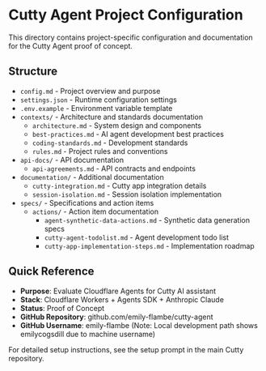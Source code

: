 # Cutty Agent Project Configuration

This directory contains project-specific configuration and documentation for the Cutty Agent proof of concept.

## Structure

- `config.md` - Project overview and purpose
- `settings.json` - Runtime configuration settings
- `.env.example` - Environment variable template
- `contexts/` - Architecture and standards documentation
  - `architecture.md` - System design and components
  - `best-practices.md` - AI agent development best practices
  - `coding-standards.md` - Development standards
  - `rules.md` - Project rules and conventions
- `api-docs/` - API documentation
  - `api-agreements.md` - API contracts and endpoints
- `documentation/` - Additional documentation
  - `cutty-integration.md` - Cutty app integration details
  - `session-isolation.md` - Session isolation implementation
- `specs/` - Specifications and action items
  - `actions/` - Action item documentation
    - `agent-synthetic-data-actions.md` - Synthetic data generation specs
    - `cutty-agent-todolist.md` - Agent development todo list
    - `cutty-app-implementation-steps.md` - Implementation roadmap

## Quick Reference

- **Purpose**: Evaluate Cloudflare Agents for Cutty AI assistant
- **Stack**: Cloudflare Workers + Agents SDK + Anthropic Claude
- **Status**: Proof of Concept
- **GitHub Repository**: github.com/emily-flambe/cutty-agent
- **GitHub Username**: emily-flambe (Note: Local development path shows emilycogsdill due to machine username)

For detailed setup instructions, see the setup prompt in the main Cutty repository.
